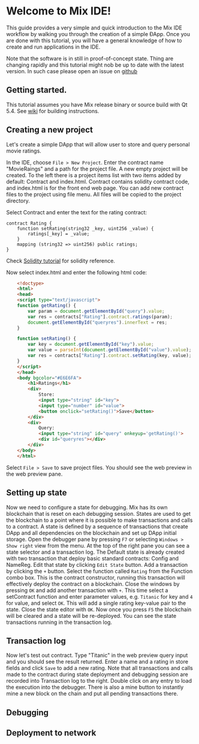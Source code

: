 # Welcome to Mix IDE!

This guide provides a very simple and quick introduction to the Mix IDE workflow by walking you through the creation of a simple ÐApp. Once you are done with this tutorial, you will have a general knowledge of how to create and run applications in the IDE.

Note that the software is in still in proof-of-concept state. Thing are changing rapidly and this tutorial might nob be up to date with the latest version. In such case please open an issue on [github](https://github.com/ethereum/cpp-ethereum/issues) 

## Getting started.

This tutorial assumes you have Mix release binary or source build with Qt 5.4. See [wiki](https://github.com/ethereum/cpp-ethereum/wiki) for building instructions.

## Creating a new project

Let's create a simple DApp that will allow user to store and query personal movie ratings.

In the IDE, choose `File > New Project`. Enter the contract name "MovieRaings" and a path for the project file. A new empty project will be created. To the left there is a project items list with two items added by default: Contract and index.html. Contract contains solidity contract code, and index.html is for the front end web page. You can add new contract files to the project using file menu. All files will be copied to the project directory.

Select Contract and enter the text for the rating contract:

	contract Rating {
		function setRating(string32 _key, uint256 _value) {
			ratings[_key] = _value;
		}
		mapping (string32 => uint256) public ratings;
	}

Check [Solidity tutorial](https://github.com/ethereum/wiki/wiki/Solidity-Tutorial) for solidity reference.

Now select index.html and enter the following html code:
```html
	<!doctype>
	<html>
	<head>
	<script type="text/javascript">
	function getRating() {
        var param = document.getElementById("query").value;
        var res = contracts["Rating"].contract.ratings(param);
        document.getElementById("queryres").innerText = res;
    }

	function setRating() {
        var key = document.getElementById("key").value;
		var value = parseInt(document.getElementById("value").value);
        var res = contracts["Rating"].contract.setRating(key, value);
    }
	</script>
	</head>
	<body bgcolor="#E6E6FA">
    	<h1>Ratings</h1>
		<div>
			Store:
        	<input type="string" id="key">
			<input type="number" id="value">
			<button onclick="setRating()">Save</button>
    	</div>
		<div>
			Query:
	        <input type="string" id="query" onkeyup='getRating()'>
			<div id="queryres"></div>
		</div>
	</body>
	</html>
```
Select `File > Save` to save project files. You should see the web preview in the web preview pane.

## Setting up state

Now we need to configure a state for debugging. Mix has its own blockchain that is reset on each debugging session. States are used to get the blockchain to a point where it is possible to make transactions and calls to a contract. A state is defined by a sequence of transactions that create DApp and all dependencies on the blockchain and set up DApp initial storage. 
Open the debugger pane by pressing `F7` or selecting `Windows > Show right` view from the menu. At the top of the right pane you can see a state selector and a transaction log. The Default state is already created with two transaction that deploy basic standard contracts: Config and NameReg. Edit that state by clicking `Edit State` button. Add a transaction by clicking the `+` button. Select the function called `Rating` from the Function combo box. This is the contract constructor, running this transaction will effectively deploy the contract on a blockchain. Close the windows by pressing `OK` and add another transaction with `+`. This time select a setContract function and enter parameter values, e.g. `Titanic` for key and `4` for value, and select `OK`. This will add a single rating key-value pair to the state. Close the state editor with `OK`. Now once you press `F5` the blockchain will be cleared and a state will be re-deployed. You can see the state transactions running in the transaction log.

## Transaction log

Now let's test out contract. Type "Titanic" in the web preview query input and you should see the result returned. Enter a name and a rating in store fields and click `Save` to add a new rating. Note that all  transactions and calls made to the contract during state deployment and debugging session are recorded into Transaction log to the right. Double click on any entry to load the execution into the debugger. There is also a mine button to instantly mine a new block on the chain and put all pending transactions there.

## Debugging

## Deployment to network